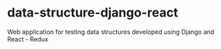 # data-structure-django-react
Web application for testing data structures developed using Django and React - Redux
